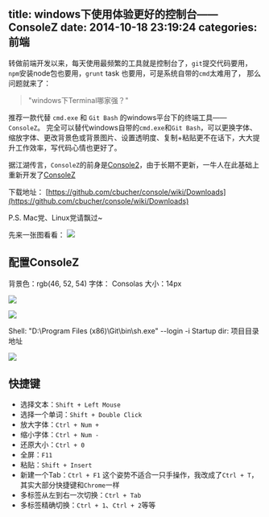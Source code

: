 title: windows下使用体验更好的控制台——ConsoleZ
date: 2014-10-18 23:19:24
categories: 前端
---

转做前端开发以来，每天使用最频繁的工具就是控制台了，`git`提交代码要用，`npm`安装node包也要用，`grunt` task 也要用，可是系统自带的`cmd`太难用了，
那么问题就来了：

> "windows下Terminal哪家强？"

推荐一款代替 `cmd.exe` 和 `Git Bash` 的windows平台下的终端工具——`ConsoleZ`。
完全可以替代windows自带的`cmd.exe`和`Git Bash`，可以更换字体、缩放字体、更改背景色或背景图片、设置透明度、复制+粘贴更不在话下，大大提升工作效率，写代码心情也更好了。

据江湖传言，`ConsoleZ`的前身是[Console2](http://sourceforge.net/projects/console/)，由于长期不更新，一牛人在此基础上重新开发了[ConsoleZ](https://github.com/cbucher/console)

下载地址： [https://github.com/cbucher/console/wiki/Downloads](https://github.com/cbucher/console/wiki/Downloads)


P.S.  Mac党、Linux党请飘过~

先来一张图看看：
![](http://images.cnitblog.com/blog/282019/201410/171840464663450)

## 配置ConsoleZ

背景色：rgb(46, 52, 54)
字体： Consolas
大小：14px

![](http://images.cnitblog.com/blog/282019/201410/171843347019752)

![](http://images.cnitblog.com/blog/282019/201410/171844042639186)


Shell: "D:\Program Files (x86)\Git\bin\sh.exe" --login -i
Startup dir: 项目目录地址

![](http://images.cnitblog.com/blog/282019/201410/171844322326609)

## 快捷键

- 选择文本：`Shift + Left Mouse`
- 选择一个单词：`Shift + Double Click`
- 放大字体：`Ctrl + Num +`
- 缩小字体：`Ctrl + Num -`
- 还原大小：`Ctrl + 0`
- 全屏：`F11`
- 粘贴：`Shift + Insert`
- 新建一个Tab：`Ctrl + F1` 这个姿势不适合一只手操作，我改成了`Ctrl + T`，其实大部分快捷键和`Chrome`一样
- 多标签从左到右一次切换：`Ctrl + Tab`
- 多标签精确切换：`Ctrl + 1`、`Ctrl + 2`等等

